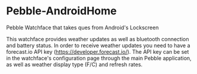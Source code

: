 # Pebble-AndroidHome
Pebble Watchface that takes ques from Android's Lockscreen

This watchface provides weather updates as well as bluetooth connection and battery status. In order to receive weather updates you need to have a forecast.io API key (https://developer.forecast.io/). The API key can be set in the watchface's configuration page through the main Pebble application, as well as weather display type (F/C) and refresh rates.
